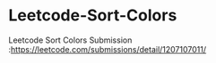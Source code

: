 # Leetcode-Sort-Colors
Leetcode Sort Colors
Submission :https://leetcode.com/submissions/detail/1207107011/
